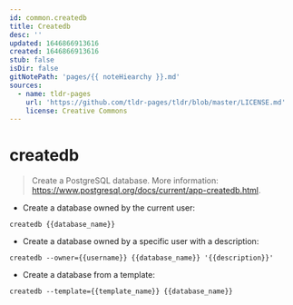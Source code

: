 ```yaml
---
id: common.createdb
title: Createdb
desc: ''
updated: 1646866913616
created: 1646866913616
stub: false
isDir: false
gitNotePath: 'pages/{{ noteHiearchy }}.md'
sources:
  - name: tldr-pages
    url: 'https://github.com/tldr-pages/tldr/blob/master/LICENSE.md'
    license: Creative Commons
---
```

# createdb

> Create a PostgreSQL database.
> More information: <https://www.postgresql.org/docs/current/app-createdb.html>.

- Create a database owned by the current user:

`createdb {{database_name}}`

- Create a database owned by a specific user with a description:

`createdb --owner={{username}} {{database_name}} '{{description}}'`

- Create a database from a template:

`createdb --template={{template_name}} {{database_name}}`

